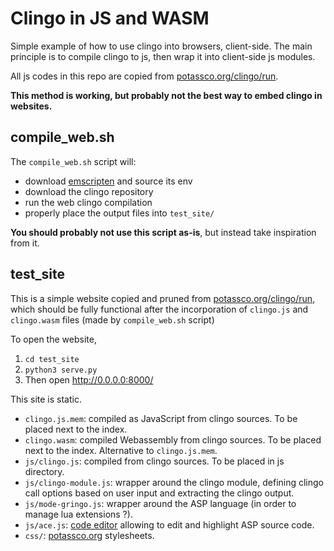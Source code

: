 # Clingo in JS and WASM

Simple example of how to use clingo into browsers, client-side.
The main principle is to compile clingo to js, then wrap it into client-side js modules.

All js codes in this repo are copied from [potassco.org/clingo/run](https://potassco.org/clingo/run).

__This method is working, but probably not the best way to embed clingo in websites.__


## compile_web.sh
The `compile_web.sh` script will:

- download [emscripten](http://kripken.github.io/emscripten-site/index.html) and source its env
- download the clingo repository
- run the web clingo compilation
- properly place the output files into `test_site/`

__You should probably not use this script as-is__, but instead take inspiration from it.


## test_site

This is a simple website copied and pruned from [potassco.org/clingo/run](https://potassco.org/clingo/run),
which should be fully functional after the incorporation of `clingo.js` and `clingo.wasm` files
(made by `compile_web.sh` script)

To open the website, 

1. `cd test_site`
2. `python3 serve.py`
3. Then open http://0.0.0.0:8000/

This site is static.

- `clingo.js.mem`: compiled as JavaScript from clingo sources. To be placed next to the index.
- `clingo.wasm`: compiled Webassembly from clingo sources. To be placed next to the index. Alternative to `clingo.js.mem`.
- `js/clingo.js`: compiled from clingo sources. To be placed in js directory.
- `js/clingo-module.js`: wrapper around the clingo module, defining clingo call options based on user input and extracting the clingo output.
- `js/mode-gringo.js`: wrapper around the ASP language (in order to manage lua extensions ?).
- `js/ace.js`: [code editor](https://ace.c9.io/) allowing to edit and highlight ASP source code.
- `css/`: [potassco.org](https://potassco.org/clingo/run) stylesheets.
